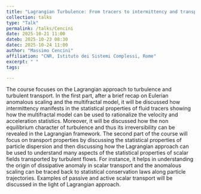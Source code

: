 ```yaml
---
title: "Lagrangian Turbulence: From tracers to intermittency and transport"
collection: talks
type: "Talk"
permalink: /talks/Cencini
date: 2025-10-21 11:00
dateb: 2025-10-23 08:30 
datec: 2025-10-24 11:00
author: "Massimo Cencini" 
affiliation: "CNR, Istituto dei Sistemi Complessi, Rome"
excerpt: " "
tags: 

---
```

The course focuses on the Lagrangian approach to turbulence and turbulent transport. In the first part, after a brief recap on Eulerian anomalous scaling and the multifractal model,  it will be discussed how intermittency manifests in the statistical properties of fluid tracers showing how the multifractal model can be used to rationalize the velocity and acceleration statistics. Moreover, it will be discussed how the non equilibrium character of turbulence and thus its irreversibility can be revealed in the Lagrangian framework.  The second part of the course will focus on transport properties by discussing the  statistical properties of particle dispersion and then discussing how the Lagrangian approach can be used to understand many aspects of the statistical properties of scalar fields transported by turbulent flows. For instance, it helps in understanding the origin of dissipative anomaly in scalar transport and the anomalous scaling can be traced back to statistical conservation laws along particle trajectories.  Examples of passive and active scalar transport will be discussed in the light of Lagrangian approach.